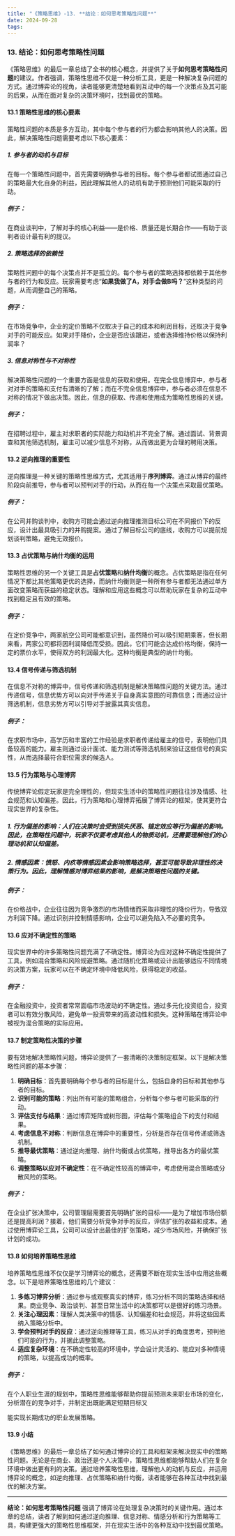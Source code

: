 ```yaml
---
title: "《策略思维》-13. **结论：如何思考策略性问题**"
date: 2024-09-28
tags: 
---
```

### 13. **结论：如何思考策略性问题**

《策略思维》的最后一章总结了全书的核心概念，并提供了关于**如何思考策略性问题**的建议。作者强调，策略性思维不仅是一种分析工具，更是一种解决复杂问题的方式。通过博弈论的视角，读者能够更清楚地看到互动中的每一个决策点及其可能的后果，从而在面对复杂的决策环境时，找到最优的策略。

#### 13.1 策略性思维的核心要素
策略性问题的本质是多方互动，其中每个参与者的行为都会影响其他人的决策。因此，解决策略性问题需要考虑以下核心要素：

##### 1. **参与者的动机与目标**
在每一个策略性问题中，首先需要明确参与者的目标。每个参与者都试图通过自己的策略最大化自身的利益，因此理解其他人的动机有助于预测他们可能采取的行动。

##### 例子：
在商业谈判中，了解对手的核心利益——是价格、质量还是长期合作——有助于谈判者设计最有利的提议。

##### 2. **策略选择的依赖性**
策略性问题中的每个决策点并不是孤立的。每个参与者的策略选择都依赖于其他参与者的行为和反应。玩家需要考虑“**如果我做了A，对手会做B吗？**”这种类型的问题，从而调整自己的策略。

##### 例子：
在市场竞争中，企业的定价策略不仅取决于自己的成本和利润目标，还取决于竞争对手的可能反应。如果对手降价，企业是否应该跟进，或者选择维持价格以保持利润率？

##### 3. **信息对称性与不对称性**
解决策略性问题的一个重要方面是信息的获取和使用。在完全信息博弈中，参与者对对手的策略和支付有清晰的了解；而在不完全信息博弈中，参与者必须在信息不对称的情况下做出决策。因此，信息的获取、传递和使用成为策略性思维的关键。

##### 例子：
在招聘过程中，雇主对求职者的实际能力和动机并不完全了解。通过面试、背景调查和其他筛选机制，雇主可以减少信息不对称，从而做出更为合理的聘用决策。

#### 13.2 逆向推理的重要性
逆向推理是一种关键的策略性思维方式，尤其适用于**序列博弈**。通过从博弈的最终阶段向前推导，参与者可以预判对手的行动，从而在每一个决策点采取最优策略。

##### 例子：
在公司并购谈判中，收购方可能会通过逆向推理推测目标公司在不同报价下的反应，设计出最具吸引力的并购提案。通过了解目标公司的底线，收购方可以提前规划谈判策略，避免无效报价。

#### 13.3 占优策略与纳什均衡的运用
策略性思维的另一个关键工具是**占优策略**和**纳什均衡**的概念。占优策略是指在任何情况下都比其他策略更优的选择，而纳什均衡则是一种所有参与者都无法通过单方面改变策略而获益的稳定状态。理解和应用这些概念可以帮助玩家在复杂的互动中找到稳定且有效的策略。

##### 例子：
在定价竞争中，两家航空公司可能都意识到，虽然降价可以吸引短期乘客，但长期来看，两家公司都将因利润降低而受损。因此，它们可能会达成价格均衡，保持一定的票价水平，使得双方的利润最大化。这种均衡是典型的纳什均衡。

#### 13.4 信号传递与筛选机制
在信息不对称的博弈中，信号传递和筛选机制是解决策略性问题的关键方法。通过传递信号，信息优势方可以向对手传递关于自身真实意图的可靠信息；而通过设计筛选机制，信息劣势方可以引导对手披露其真实信息。

##### 例子：
在求职市场中，高学历和丰富的工作经验是求职者传递给雇主的信号，表明他们具备较高的能力。雇主则通过设计面试、能力测试等筛选机制来验证这些信号的真实性，从而选择最符合职位需求的候选人。

#### 13.5 行为策略与心理博弈
传统博弈论假定玩家是完全理性的，但现实生活中的策略性问题往往涉及情感、社会规范和认知偏差。因此，行为策略和心理博弈拓展了博弈论的框架，使其更符合现实世界的复杂性。

##### 1. **行为偏差的影响**：人们在决策时会受到损失厌恶、锚定效应等行为偏差的影响。因此，在策略性问题中，玩家不仅要考虑其他人的物质动机，还需要理解他们的心理动机和认知偏差。

##### 2. **情感因素**：愤怒、内疚等情感因素会影响策略选择，甚至可能导致非理性的决策行为。因此，理解情感对博弈结果的影响，是解决策略性问题的关键。

##### 例子：
在价格战中，企业往往因为竞争激烈的市场情绪而采取非理性的降价行为，导致双方利润下降。通过识别并控制情感影响，企业可以避免陷入不必要的竞争。

#### 13.6 应对不确定性的策略
现实世界中的许多策略性问题充满了不确定性。博弈论为应对这种不确定性提供了工具，例如混合策略和风险规避策略。通过随机化策略或设计出能够适应不同情境的决策方案，玩家可以在不确定环境中降低风险，获得稳定的收益。

##### 例子：
在金融投资中，投资者常常面临市场波动的不确定性。通过多元化投资组合，投资者可以有效分散风险，避免单一投资带来的高波动性和损失。这种策略在博弈论中被视为混合策略的实际应用。

#### 13.7 制定策略性决策的步骤
要有效地解决策略性问题，博弈论提供了一套清晰的决策制定框架。以下是解决策略性问题的基本步骤：

1. **明确目标**：首先要明确每个参与者的目标是什么，包括自身的目标和其他参与者的目标。
2. **识别可能的策略**：列出所有可能的策略组合，分析每个参与者可能采取的行动。
3. **评估支付与结果**：通过博弈矩阵或树形图，评估每个策略组合下的支付和结果。
4. **考虑信息不对称**：判断信息在博弈中的重要性，分析是否存在信号传递或筛选机制。
5. **推导最优策略**：通过逆向推理、纳什均衡或占优策略，推导出各方的最优策略。
6. **调整策略以应对不确定性**：在不确定性较高的博弈中，考虑使用混合策略或分散风险的策略。

##### 例子：
在企业扩张决策中，公司管理层需要首先明确扩张的目标——是为了增加市场份额还是提高利润？接着，他们需要分析竞争对手的反应，评估扩张的收益和成本。通过使用博弈论工具，公司可以设计出最佳的扩张策略，减少市场风险，并确保扩张计划的成功。

#### 13.8 如何培养策略性思维
培养策略性思维不仅仅是学习博弈论的概念，还需要不断在现实生活中应用这些概念。以下是培养策略性思维的几个建议：

1. **多练习博弈分析**：通过参与或观察真实的博弈，练习分析不同的策略选择和结果。商业竞争、政治谈判、甚至日常生活中的决策都可以是很好的练习场景。
2. **关注心理因素**：理解人类决策中的情感、认知偏差和社会规范，并将这些因素纳入策略分析中。
3. **学会预判对手的反应**：通过逆向推理等工具，练习从对手的角度思考，预判他们可能的行为，并据此调整策略。
4. **适应复杂环境**：在不确定性较高的环境中，学会设计灵活的、能应对多种情境的策略，以提高成功的概率。

##### 例子：
在个人职业生涯的规划中，策略性思维能够帮助你提前预测未来职业市场的变化，分析潜在的竞争对手，并制定出既能满足短期目标又

能实现长期成功的职业发展策略。

#### 13.9 小结
《策略思维》的最后一章总结了如何通过博弈论的工具和框架来解决现实中的策略性问题。无论是在商业、政治还是个人决策中，策略性思维都能够帮助人们在复杂环境中做出更有利的决策。通过培养策略性思维，理解他人的动机与反应，并运用博弈论的概念，如逆向推理、占优策略和纳什均衡，读者能够在各种互动中找到最优的解决方案。

---

**结论：如何思考策略性问题** 强调了博弈论在处理复杂决策时的关键作用。通过本章的总结，读者了解到如何通过逆向推理、信息对称、情感分析和行为策略等工具，构建更强大的策略性思维框架，并在现实生活中的各种互动中找到最优策略。